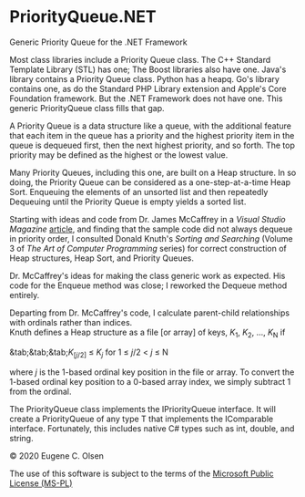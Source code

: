 # PriorityQueue.NET
Generic Priority Queue for the .NET Framework

Most class libraries include a Priority Queue class.  The C++ Standard Template Library (STL) has one; The Boost libraries also have one.  Java's library contains a Priority Queue class.  Python has a heapq.  Go's library contains one, as do the Standard PHP Library extension and Apple's Core Foundation framework.  But the .NET Framework does not have one.  This generic PriorityQueue class fills that gap.

A Priority Queue is a data structure like a queue, with the additional feature that each item in the queue 
has a priority and the highest priority item in the queue is dequeued first, then the next highest priority,
and so forth.  The top priority may be defined as the highest or the lowest value.

Many Priority Queues, including this one, are built on a Heap structure.  In so doing, the Priority Queue can 
be considered as a one-step-at-a-time Heap Sort.  Enqueuing the elements of an unsorted list and then repeatedly Dequeuing until the Priority Queue is empty yields a sorted list.

Starting with ideas and code from Dr. James McCaffrey in a *Visual Studio Magazine* 
[article](https://visualstudiomagazine.com/Articles/2012/11/01/Priority-Queues-with-C.aspx?Page=1 "Priority Queues with C#"), and finding that 
the sample code did not always dequeue in priority order, I consulted Donald Knuth's *Sorting and Searching* (Volume 3 of
*The Art of Computer Programming* series) for correct construction of Heap structures, Heap Sort, and Priority Queues.

Dr. McCaffrey's ideas for making the class generic work as expected.  His code for the Enqueue method was close; I reworked the Dequeue method entirely.

Departing from Dr. McCaffrey's code, I calculate parent-child relationships with ordinals rather than indices.  
Knuth defines a Heap structure as a file [or array] of keys, *K*<sub>1</sub>, *K*<sub>2</sub>, ..., *K*<sub>N</sub> 
if 

&tab;&tab;&tab;*K*<sub>[*j*/2]</sub> &le; *K*<sub>*j*</sub> for 1 &le; *j*/2 < *j* &le; N

where *j* is the 1-based ordinal key position in the file or array. 
To convert the 1-based ordinal key position to a 0-based array index, we simply subtract 1 from the ordinal.

The PriorityQueue<T> class implements the IPriorityQueue<T> interface.  It will create a PriorityQueue of any type T that 
implements the IComparable interface.  Fortunately, this includes native C# types such as int, double, and string.
  

&copy; 2020 Eugene C. Olsen

The use of this software is subject to the terms of the [Microsoft Public License (MS-PL)](https://opensource.org/licenses/MS-PL)
